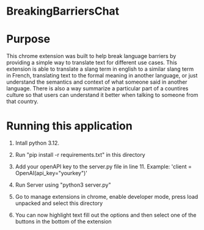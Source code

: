 # BreakingBarriersChat

# Purpose

This chrome extension was built to help break language barriers by providing a simple way to translate text for different use cases. This extension is able to translate a slang term in english to a similar slang term in French, translating text to the formal meaning in another language, or just understand the semantics and context of what someone said in another language. There is also a way summarize a particular part of a countires culture so that users can understand it better when talking to someone from that country.

# Running this application

1. Intall python 3.12. 

2. Run "pip install -r requirements.txt" in this directory

3. Add your openAPI key to the server.py file in line 11. Example: 'client = OpenAI(api_key="yourkey")'

4. Run Server using "python3 server.py"

5. Go to manage extensions in chrome, enable developer mode, press load unpacked and select this directory

6. You can now highlight text fill out the options and then select one of the buttons in the bottom of the extension

